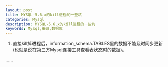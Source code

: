 ```yaml
---
layout: post
title: MYSQL-5.6.x的kill进程的一些坑
categories: Mysql
description: MYSQL-5.6.x的kill进程的一些坑
keywords: Mysql,编码,数据库
---
```


1. 直接kill掉进程后，information_schema.TABLES里的数据不能及时同步更新(也就是说在第三方Mysql连接工具查看表状态时的数据)。

......
